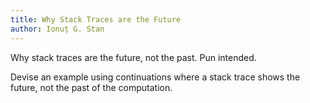 ```yaml
---
title: Why Stack Traces are the Future
author: Ionuț G. Stan
---
```


Why stack traces are the future, not the past. Pun intended.

Devise an example using continuations where a stack trace shows the future, not
the past of the computation.
